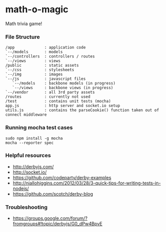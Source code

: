 math-o-magic
============

Math trivia game!

### File Structure
```
/app             : application code
`--/models       : models
`--/controllers  : controllers / routes
`--/views        : views
/public          : static assets
`--/css          : stylesheets
`--/img          : images
`--/js           : javascript files
   `--/models    : backbone models (in progress)
   `--/views     : backbone views (in progress)
`--/vendor       : all 3rd party assets
/routes          : currently not used
/test            : contains unit tests (mocha)
app.js           : http server and socket.io setup
utils.js         : contains the parseCookie() function taken out of connect middleware
```

### Running mocha test cases
```
sudo npm install -g mocha
mocha --reporter spec
```

### Helpful resources
* http://derbyjs.com/
* http://socket.io/
* https://github.com/codeparty/derby-examples
* http://niallohiggins.com/2012/03/28/3-quick-tips-for-writing-tests-in-nodejs/
* https://github.com/scotch/derby-blog

### Troubleshooting
* https://groups.google.com/forum/?fromgroups#!topic/derbyjs/G0_dPw4BpvE
